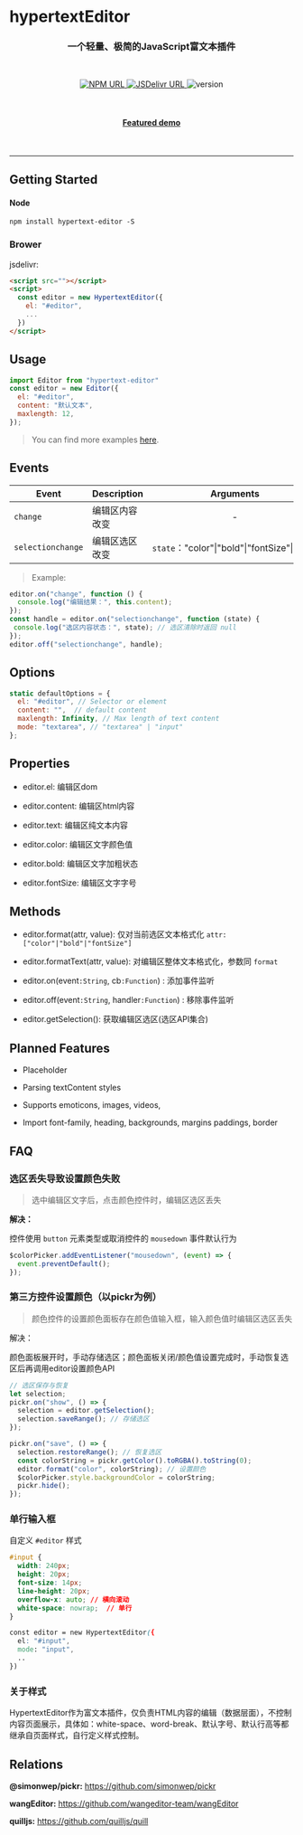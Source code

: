 # hypertextEditor

<h3 align="center">
    一个轻量、极简的JavaScript富文本插件
</h3>

<br/>

<p align="center">
  <a href="https://www.npmjs.com/package/hypertext-editor">
    <img
     alt="NPM URL"
     src="https://img.shields.io/badge/npm-hypertextEditor?logo=npm">
  </a>
  <a href="https://www.jsdelivr.com/package/npm/hypertext-editor">
    <img
     alt="JSDelivr URL"
     src="https://img.shields.io/badge/JsDelivr-ff5627">
  </a>
  <img
     alt="version"
     src="https://img.shields.io/badge/version-1.0.0-blue">
</p>

<br>

<h4 align="center">
  <a href="https://kid-1912.github.io/hypertextEditor/examples/">Featured demo</a>
</h4>

<br>

-------------

## Getting Started

#### Node

```shell
npm install hypertext-editor -S
```

### Brower

jsdelivr:

```html
<script src=""></script>
<script>
  const editor = new HypertextEditor({
    el: "#editor",
    ...
  })
</script>
```

## Usage

```js
import Editor from "hypertext-editor"
const editor = new Editor({
  el: "#editor",
  content: "默认文本",
  maxlength: 12,
});
```

> You can find more examples [here](examples).

## Events

| Event             | Description | Arguments                           |
| ----------------- | ----------- |:-----------------------------------:|
| `change`          | 编辑区内容改变     | -                                   |
| `selectionchange` | 编辑区选区改变     | `state`："color"\|"bold"\|"fontSize"\|"text" |

> Example:

```js
editor.on("change", function () {
  console.log("编辑结果：", this.content);
});
const handle = editor.on("selectionchange", function (state) {
 console.log("选区内容状态：", state); // 选区清除时返回 null
});
editor.off("selectionchange", handle);
```

## Options

```js
static defaultOptions = {
  el: "#editor", // Selector or element
  content: "",  // default content
  maxlength: Infinity, // Max length of text content
  mode: "textarea", // "textarea" | "input"
};
```

## Properties

- editor.el: 编辑区dom

- editor.content: 编辑区html内容

- editor.text: 编辑区纯文本内容

- editor.color: 编辑区文字颜色值

- editor.bold: 编辑区文字加粗状态

- editor.fontSize: 编辑区文字字号

## Methods

- editor.format(attr, value): 仅对当前选区文本格式化 `attr:["color"|"bold"|"fontSize"]`

- editor.formatText(attr, value): 对编辑区整体文本格式化，参数同 `format`

- editor.on(event`:String`, cb`:Function`) : 添加事件监听

- editor.off(event`:String`, handler`:Function`) : 移除事件监听

- editor.getSelection(): 获取编辑区选区(选区API集合)

## Planned Features

- Placeholder

- Parsing textContent styles

- Supports emoticons, images, videos, 

- Import font-family, heading, backgrounds, margins paddings, border

## FAQ

### 选区丢失导致设置颜色失败

> 选中编辑区文字后，点击颜色控件时，编辑区选区丢失

**解决：**

控件使用 `button` 元素类型或取消控件的 `mousedown` 事件默认行为

```js
$colorPicker.addEventListener("mousedown", (event) => {
  event.preventDefault();
});
```

### 第三方控件设置颜色（以pickr为例）

> 颜色控件的设置颜色面板存在颜色值输入框，输入颜色值时编辑区选区丢失

解决：

颜色面板展开时，手动存储选区；颜色面板关闭/颜色值设置完成时，手动恢复选区后再调用editor设置颜色API

```js
// 选区保存与恢复
let selection;
pickr.on("show", () => {
  selection = editor.getSelection();
  selection.saveRange(); // 存储选区
});

pickr.on("save", () => {
  selection.restoreRange(); // 恢复选区
  const colorString = pickr.getColor().toRGBA().toString(0);
  editor.format("color", colorString); // 设置颜色
  $colorPicker.style.backgroundColor = colorString;
  pickr.hide();
});
```

### 单行输入框

自定义 `#editor` 样式

```css
#input {
  width: 240px;
  height: 20px;
  font-size: 14px;
  line-height: 20px;
  overflow-x: auto; // 横向滚动
  white-space: nowrap;  // 单行
}

const editor = new HypertextEditor({
  el: "#input",
  mode: "input",
  ..
})
```

### 关于样式

HypertextEditor作为富文本插件，仅负责HTML内容的编辑（数据层面），不控制内容页面展示，具体如：white-space、word-break、默认字号、默认行高等都继承自页面样式，自行定义样式控制。

## Relations

**@simonwep/pickr:** https://github.com/simonwep/pickr

**wangEditor:** https://github.com/wangeditor-team/wangEditor

**quilljs:** https://github.com/quilljs/quill

